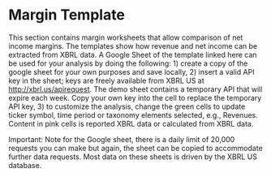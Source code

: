 # Margin Template
This section contains margin worksheets that allow comparison of net income margins. The templates show how revenue and net income can be extracted from XBRL data. A Google Sheet of the template linked here can be used for your analysis by doing the following: 1) create a copy of the google sheet for your own purposes and save locally, 2) insert a valid API key in the sheet; keys are freely available from XBRL US at http://xbrl.us/apirequest. The demo sheet contains a temporary API that will expire each week. Copy your own key into the cell to replace the temporary API key, 3) to customize the analysis, change the green cells to update ticker symbol, time period or taxonomy elements selected, e.g., Revenues. Content in pink cells is reported XBRL data or calculated from XBRL data.

Important: Note for the Google sheet, there is a daily limit of 20,000 requests you can make but again, the sheet can be copied to accommodate further data requests. Most data on these sheets is driven by the XBRL US database.
